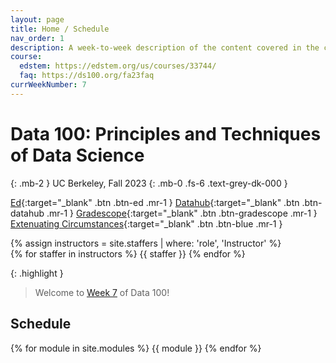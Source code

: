 ```yaml
---
layout: page
title: Home / Schedule
nav_order: 1
description: A week-to-week description of the content covered in the course.
course:
  edstem: https://edstem.org/us/courses/33744/
  faq: https://ds100.org/fa23faq
currWeekNumber: 7
---
```


# Data 100: Principles and Techniques of Data Science

{: .mb-2 }
UC Berkeley, Fall 2023
{: .mb-0 .fs-6 .text-grey-dk-000 }


[Ed](https://edstem.org/us/courses/42444/discussion/){:target="_blank" .btn .btn-ed .mr-1 }
[Datahub](http://data100.datahub.berkeley.edu/){:target="_blank" .btn .btn-datahub .mr-1 }
[Gradescope](https://www.gradescope.com/courses/564792){:target="_blank" .btn .btn-gradescope .mr-1 }
[Extenuating Circumstances](https://forms.gle/pm7VYsDeCpaBMc9r6){:target="_blank" .btn .btn-blue .mr-1 }

<div>
{% assign instructors = site.staffers | where: 'role', 'Instructor' %}
  <div class="role">
    {% for staffer in instructors %}
    {{ staffer }}
    {% endfor %}
  </div>
</div>

{: .highlight }
> Welcome to [Week 7](#week-{{page.currWeekNumber}}) of Data 100!


<a name="schedule"></a>
## Schedule

{% for module in site.modules %}
{{ module }}
{% endfor %}

